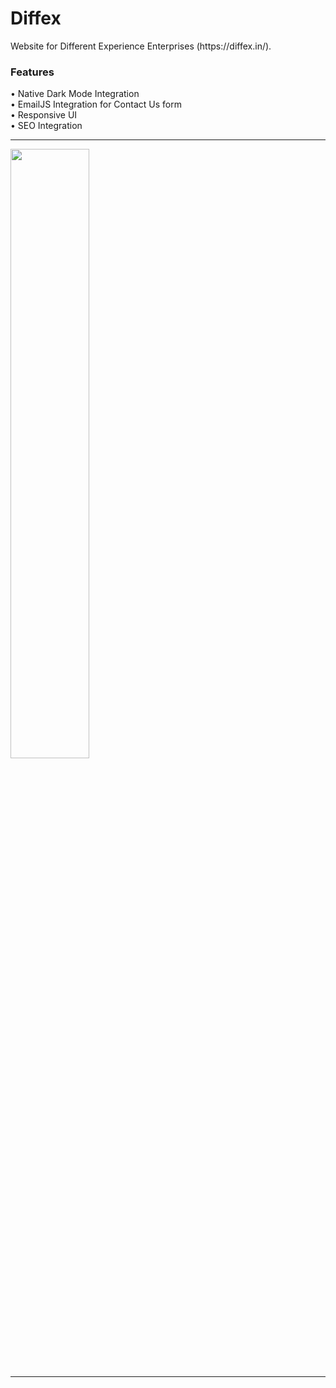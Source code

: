 <h1>Diffex</h1>
Website for Different Experience Enterprises (https://diffex.in/).
<h3>Features</h3>
• Native Dark Mode Integration<br>
• EmailJS Integration for Contact Us form<br>
• Responsive UI<br>
• SEO Integration<br>
<hr>
<img src="https://i.ibb.co/1zB4Z7T/Screenshot-51.png" width="50%">
<hr>
